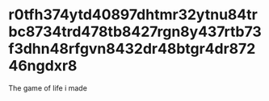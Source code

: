 # r0tfh374ytd40897dhtmr32ytnu84trbc8734trd478tb8427rgn8y437rtb73f3dhn48rfgvn8432dr48btgr4dr87246ngdxr8
The game of life i made

